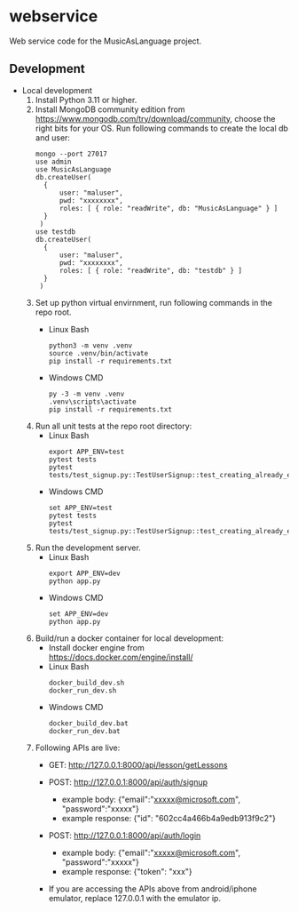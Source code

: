 # webservice
Web service code for the MusicAsLanguage project.


## Development
- Local development
    1. Install Python 3.11 or higher.
    2. Install MongoDB community edition from https://www.mongodb.com/try/download/community, choose the right bits for your OS. 
       Run following commands to create the local db and user:
          ```
          mongo --port 27017
          use admin
          use MusicAsLanguage
          db.createUser(
            {
                user: "maluser",
                pwd: "xxxxxxxx",
                roles: [ { role: "readWrite", db: "MusicAsLanguage" } ]
            }
           )
          use testdb
          db.createUser(
            {
                user: "maluser",
                pwd: "xxxxxxxx",
                roles: [ { role: "readWrite", db: "testdb" } ]
            }
           )
          ```
    3. Set up python virtual envirnment, run following commands in the repo root.
        - Linux Bash
            ```
            python3 -m venv .venv
            source .venv/bin/activate
            pip install -r requirements.txt
            ```

        - Windows CMD
            ```
            py -3 -m venv .venv
            .venv\scripts\activate
            pip install -r requirements.txt
            ```
    4. Run all unit tests at the repo root directory:
        - Linux Bash
           ```
           export APP_ENV=test
           pytest tests
           pytest tests/test_signup.py::TestUserSignup::test_creating_already_existing_user
           ```
        - Windows CMD
           ```
           set APP_ENV=test
           pytest tests
           pytest tests/test_signup.py::TestUserSignup::test_creating_already_existing_user
           ```
    5. Run the development server.
        - Linux Bash
            ```
            export APP_ENV=dev
            python app.py
            ``` 
        - Windows CMD
            ```
            set APP_ENV=dev
            python app.py
            ``` 
    6. Build/run a docker container for local development:
        - Install docker engine from https://docs.docker.com/engine/install/
        - Linux Bash
            ```
            docker_build_dev.sh
            docker_run_dev.sh
            ``` 
        - Windows CMD
            ```
            docker_build_dev.bat
            docker_run_dev.bat
            ``` 
    6. Following APIs are live:
       - GET: http://127.0.0.1:8000/api/lesson/getLessons

       - POST: http://127.0.0.1:8000/api/auth/signup
         - example body: {"email":"xxxxx@microsoft.com", "password":"xxxxx"}
         - example response: {"id": "602cc4a466b4a9edb913f9c2"}

       - POST: http://127.0.0.1:8000/api/auth/login
         - example body: {"email":"xxxxx@microsoft.com", "password":"xxxxx"}
         - example response: {"token": "xxx"}
       - If you are accessing the APIs above from android/iphone emulator, replace 127.0.0.1 with the emulator ip.
       
